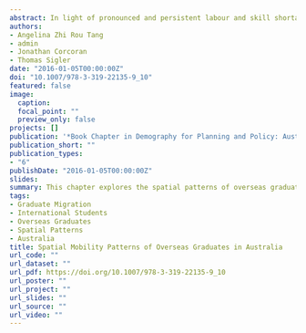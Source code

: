 ```yaml
---
abstract: In light of pronounced and persistent labour and skill shortages in non-metropolitan areas, Australia has sought to develop and maintain a comprehensive immigration policy framework backed by development plans and policies to attract and retain overseas students who have graduated from Australian Higher Education Institutions. While prior work on overseas graduates in Australia has shed light on their employment outcomes and the individual characteristics that promote settlement outside major cities, less is known about their migration patterns and spatial redistribution following graduation. Drawing on data from the Australian Graduate Survey, this chapter explores the spatial patterns of overseas graduates in Australia between six and eighteen months after graduation. The results show that two-thirds of overseas graduates remained in Australia for employment with a particular tendency to cluster in the metropolitan areas of New South Wales, Victoria and Queensland. While Queensland received a large share of overseas students, it was the least successful in attracting and retaining overseas students after graduation. Overseas graduates were more likely to have studied in non-metropolitan locales than their domestic counterparts but were less likely to remain for employment. The clear preference of overseas graduates for employment in major cities indicates that existing plans and policies aimed at redirecting human capital to non-metropolitan areas have exerted limited influence on their migration patterns.
authors:
- Angelina Zhi Rou Tang
- admin
- Jonathan Corcoran
- Thomas Sigler
date: "2016-01-05T00:00:00Z"
doi: "10.1007/978-3-319-22135-9_10"
featured: false
image:
  caption: 
  focal_point: ""
  preview_only: false
projects: []
publication: '*Book Chapter in Demography for Planning and Policy: Australian Case Studies*'
publication_short: ""
publication_types:
- "6"
publishDate: "2016-01-05T00:00:00Z"
slides: 
summary: This chapter explores the spatial patterns of overseas graduates in Australia between six and eighteen months after graduation.
tags:
- Graduate Migration
- International Students
- Overseas Graduates
- Spatial Patterns
- Australia
title: Spatial Mobility Patterns of Overseas Graduates in Australia
url_code: ""
url_dataset: ""
url_pdf: https://doi.org/10.1007/978-3-319-22135-9_10
url_poster: ""
url_project: ""
url_slides: ""
url_source: ""
url_video: ""
---
```

